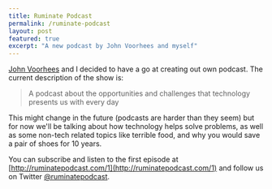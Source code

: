 ```yaml
---
title: Ruminate Podcast
permalink: /ruminate-podcast
layout: post
featured: true
excerpt: "A new podcast by John Voorhees and myself"
---
```


[John Voorhees](http://twitter.com/johnvoorhees) and I decided to have a go at creating out own podcast. The current description of the show is:

> A podcast about the opportunities and challenges that technology presents us with every day

This might change in the future (podcasts are harder than they seem) but for now we'll be talking about how technology helps solve problems, as well as some non-tech related topics like terrible food, and why you would save a pair of shoes for 10 years.

You can subscribe and listen to the first episode at [http://ruminatepodcast.com/1](http://ruminatepodcast.com/1) and follow us on Twitter [@ruminatepodcast](http://twitter.com/ruminatepodcast).
